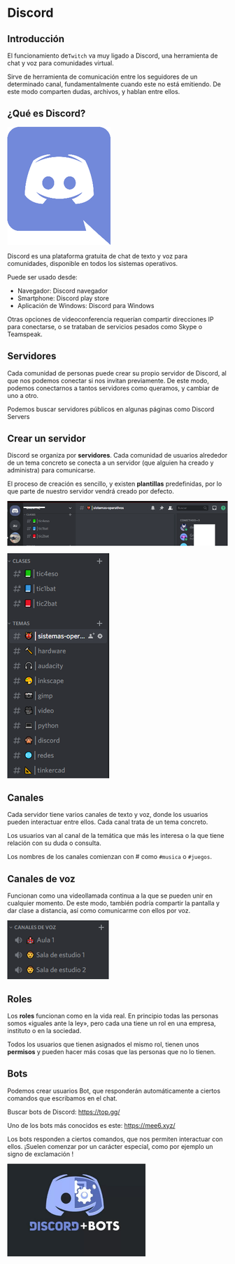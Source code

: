 # Discord

## Introducción

El funcionamiento de``Twitch`` va muy ligado a Discord, una herramienta de chat y voz para comunidades virtual.

Sirve de herramienta de comunicación entre los seguidores de un determinado canal, fundamentalmente cuando este no está emitiendo. De este modo comparten dudas, archivos, y hablan entre ellos.

## ¿Qué es Discord?

![imagen](media/image44.png)

Discord es una plataforma gratuita de chat de texto y voz para comunidades, disponible en todos los sistemas operativos.

Puede ser usado desde:

* Navegador: Discord navegador
* Smartphone: Discord play store
* Aplicación de Windows: Discord para Windows

Otras opciones de videoconferencia requerían compartir direcciones IP para conectarse, o se trataban de servicios pesados como Skype o Teamspeak.

## Servidores

Cada comunidad de personas puede crear su propio servidor de Discord, al que nos podemos conectar si nos invitan previamente. De este modo, podemos conectarnos a tantos servidores como queramos, y cambiar de uno a otro.

Podemos buscar servidores públicos en algunas páginas como Discord Servers

## Crear un servidor

Discord se organiza por **servidores**. Cada comunidad de usuarios alrededor de un tema concreto se conecta a un servidor (que alguien ha creado y administra) para comunicarse.

El proceso de creación es sencillo, y existen **plantillas** predefinidas, por lo que parte de nuestro servidor vendrá creado por defecto.

![imagen](media/image45.png)

![imagen](media/image46.png)

## Canales

Cada servidor tiene varios canales de texto y voz, donde los usuarios pueden interactuar entre ellos. Cada canal trata de un tema concreto.

Los usuarios van al canal de la temática que más les interesa o la que tiene relación con su duda o consulta.

Los nombres de los canales comienzan con # como ``#musica`` o ``#juegos``.

## Canales de voz

Funcionan como una videollamada continua a la que se pueden unir en cualquier momento. De este modo, también podría compartir la pantalla y dar clase a distancia, así como comunicarme con ellos por voz.

![imagen](media/image47.png)

## Roles

Los **roles** funcionan como en la vida real. En principio todas las personas somos «iguales ante la ley», pero cada una tiene un rol en una empresa, instituto o en la sociedad.

Todos los usuarios que tienen asignados el mismo rol, tienen unos **permisos** y pueden hacer más cosas que las personas que no lo tienen.

## Bots

Podemos crear usuarios Bot, que responderán automáticamente a ciertos comandos que escribamos en el chat.

Buscar bots de Discord: https://top.gg/

Uno de los bots más conocidos es este: https://mee6.xyz/

Los bots responden a ciertos comandos, que nos permiten interactuar con ellos. ¡Suelen comenzar por un carácter especial, como por ejemplo un signo de exclamación !

![imagen](media/image48.png)